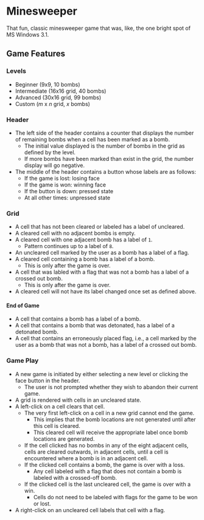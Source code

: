 # Minesweeper
That fun, classic minesweeper game that was, like, the one bright spot of MS Windows 3.1.

## Game Features

### Levels
* Beginner (9x9, 10 bombs)
* Intermediate (16x16 grid, 40 bombs)
* Advanced (30x16 grid, 99 bombs)
* Custom (_m_ x _n_ grid, _x_ bombs)

### Header
* The left side of the header contains a counter that displays the number of remaining bombs when a cell has been marked as a bomb.
  * The initial value displayed is the number of bombs in the grid as defined by the level.
  * If more bombs have been marked than exist in the grid, the number display will go negative.
* The middle of the header contains a button whose labels are as follows:
  * If the game is lost: losing face
  * If the game is won: winning face
  * If the button is down: pressed state
  * At all other times: unpressed state

### Grid
* A cell that has not been cleared or labeled has a label of uncleared.
* A cleared cell with no adjacent bombs is empty.
* A cleared cell with one adjacent bomb has a label of `1`.
  * Pattern continues up to a label of `8`.
* An uncleared cell marked by the user as a bomb has a label of a flag.
* A cleared cell containing a bomb has a label of a bomb.
  * This is only after the game is over.
* A cell that was labled with a flag that was not a bomb has a label of a crossed out bomb.
  * This is only after the game is over.
* A cleared cell will not have its label changed once set as defined above.

#### End of Game
* A cell that contains a bomb has a label of a bomb.
* A cell that contains a bomb that was detonated, has a label of a detonated bomb.
* A cell that contains an erroneously placed flag, i.e., a cell marked by the user as a bomb that was not a bomb, has a label of a crossed out bomb.

### Game Play
* A new game is initiated by either selecting a new level or clicking the face button in the header.
  * The user is not prompted whether they wish to abandon their current game.
* A grid is rendered with cells in an uncleared state.
* A left-click on a cell clears that cell.
  * The very first left-click on a cell in a new grid cannot end the game.
    * This implies that the bomb locations are not generated until after this cell is cleared.
    * This cleared cell will receive the appropriate label once bomb locations are generated.
  * If the cell clicked has no bombs in any of the eight adjacent cells, cells are cleared outwards, in adjacent cells, until a cell is encountered where a bomb is in an adjacent cell.
  * If the clicked cell contains a bomb, the game is over with a loss.
    * Any cell labeled with a flag that does not contain a bomb is labeled with a crossed-off bomb.
  * If the clicked cell is the last uncleared cell, the game is over with a win.
    * Cells do not need to be labeled with flags for the game to be won or lost.
* A right-click on an uncleared cell labels that cell with a flag.
